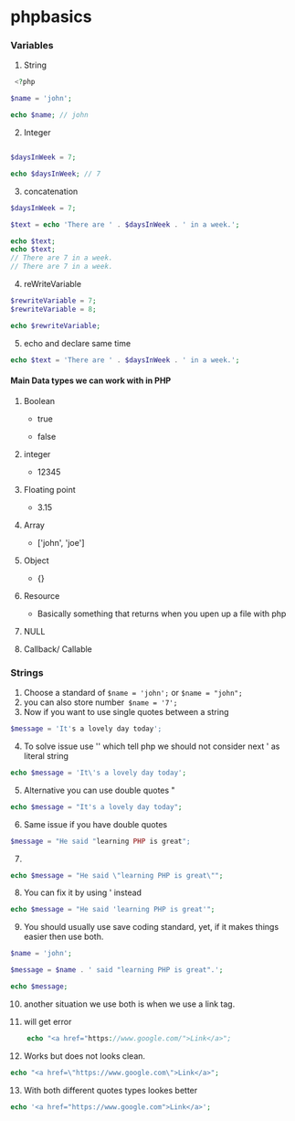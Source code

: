 # phpbasics


### Variables
1. String
```php
 <?php

$name = 'john';

echo $name; // john

   ```

2. Integer

```php

$daysInWeek = 7;

echo $daysInWeek; // 7

```
3. concatenation
```php
$daysInWeek = 7;

$text = echo 'There are ' . $daysInWeek . ' in a week.';

echo $text;
echo $text;
// There are 7 in a week.
// There are 7 in a week.
```

4. reWriteVariable
```php
$rewriteVariable = 7;
$rewriteVariable = 8;

echo $rewriteVariable;
```

5. echo and declare same time
```php
echo $text = 'There are ' . $daysInWeek . ' in a week.';
```
#### Main Data types we can work with in PHP 

1. Boolean
    * true

    * false

2. integer
    * 12345

3. Floating point 
    * 3.15

4. Array
    * ['john', 'joe']

5. Object
    * {}

6. Resource
    * Basically something that returns when you upen up a file with php

7. NULL

8. Callback/ Callable

### Strings

1. Choose a standard of `$name = 'john';` or `$name = "john";`
2. you can also store number` $name = '7';`
3. Now if you want to use single quotes between a string
```php
$message = 'It's a lovely day today';
```
4. To solve issue use  '\' which tell php we should not consider next ' as literal string
```php
echo $message = 'It\'s a lovely day today';
```

5. Alternative you can use double quotes "
```php
echo $message = "It's a lovely day today";
```

6. Same issue if you have double quotes
```php
$message = "He said "learning PHP is great";
```

7. 
```php
echo $message = "He said \"learning PHP is great\"";
```


8. You can fix it by using ' instead
```php
echo $message = "He said 'learning PHP is great'";
```
9. You should usually use save coding standard, yet, if it makes things easier then use both.
```php
$name = 'john';

$message = $name . ' said "learning PHP is great".';

echo $message;
```

10. another situation we use both is when we use a link tag.

11. will get error
```php
    echo "<a href="https://www.google.com/">Link</a>";
```

12. Works but does not looks clean.
```php
echo "<a href=\"https://www.google.com\">Link</a>";
```
13. With both different quotes types lookes better
```php
echo '<a href="https://www.google.com">Link</a>';
```









